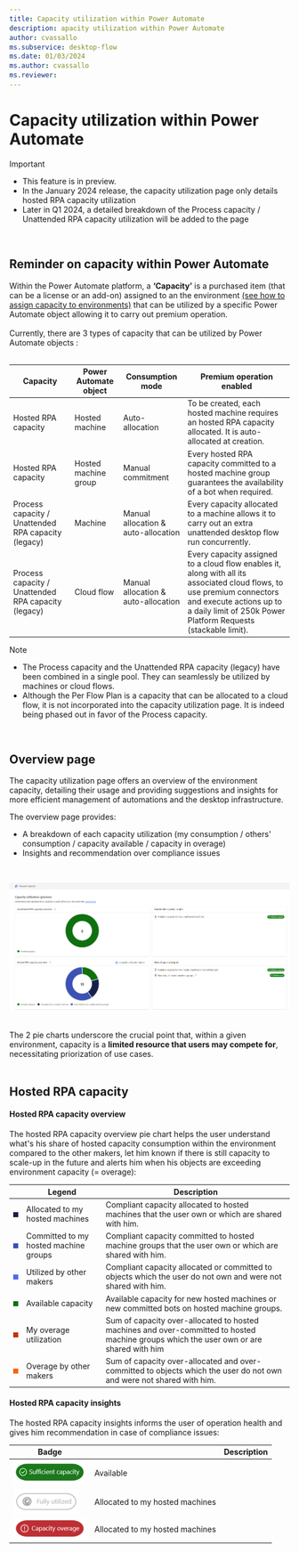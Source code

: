```yaml
---
title: Capacity utilization within Power Automate
description: apacity utilization within Power Automate
author: cvassallo
ms.subservice: desktop-flow
ms.date: 01/03/2024
ms.author: cvassallo
ms.reviewer: 
---
```


# Capacity utilization within Power Automate

> [!IMPORTANT]
> - This feature is in preview.
> - In the January 2024 release, the capacity utilization page only details hosted RPA capacity utilization
> - Later in Q1 2024, a detailed breakdown of the Process capacity / Unattended RPA capacity utilization will be added to the page

<br/>

## Reminder on capacity within Power Automate

Within the Power Automate platform, a <b>‘Capacity’</b> is a purchased item (that can be a license or an add-on) assigned to an the environment [(see how to assign capacity to environments)](https://learn.microsoft.com/power-platform/admin/capacity-add-on#allocate-or-change-capacity-in-an-environment) that can be utilized by a specific Power Automate object allowing it to carry out premium operation. 
<br/><br/>
Currently, there are 3 types of capacity that can be utilized by Power Automate objects :
<br/><br/>

|Capacity|Power Automate object|Consumption mode|Premium operation enabled|
|----|--------------------|----|----|
|Hosted RPA capacity|Hosted machine|Auto-allocation|To be created, each hosted machine requires an hosted RPA capacity allocated. It is auto-allocated at creation.|
|Hosted RPA capacity|Hosted machine group|Manual commitment|Every hosted RPA capacity committed to a hosted machine group guarantees the availability of a bot when required.|
|Process capacity / Unattended RPA capacity (legacy)|Machine|Manual allocation & auto-allocation|Every capacity allocated to a machine allows it to carry out an extra unattended desktop flow run concurrently.|
|Process capacity / Unattended RPA capacity (legacy)|Cloud flow|Manual allocation & auto-allocation|Every capacity assigned to a cloud flow enables it, along with all its associated cloud flows, to use premium connectors and execute actions up to a daily limit of 250k Power Platform Requests (stackable limit).|



> [!NOTE]
> - The Process capacity and the Unattended RPA capacity (legacy) have been combined in a single pool. They can seamlessly be utilized by machines or cloud flows.
> - Although the Per Flow Plan is a capacity that can be allocated to a cloud flow, it is not incorporated into the capacity utilization page. It is indeed being phased out in favor of the Process capacity.

<br/>

## Overview page
The capacity utilization page offers an overview of the environment capacity, detailing their usage and providing suggestions and insights for more efficient management of automations and the desktop infrastructure.

The overview page provides:
- A breakdown of each capacity utilization (my consumption / others' consumption / capacity available / capacity in overage)
- Insights and recommendation over compliance issues

<br/>

![Capacity Utilization overview page](media/capacity-utilization/capacity-utilization-MVP-overview.png)
<br/><br/>

The 2 pie charts underscore the crucial point that, within a given environment, capacity is a <b>limited resource that users may compete for</b>, necessitating priorization of use cases.<br/><br/>


## Hosted RPA capacity

#### Hosted RPA capacity overview

The hosted RPA capacity overview pie chart helps the user understand what's his share of hosted capacity consumption within the environment compared to the other makers, let him known if there is still capacity to scale-up in the future and alerts him when his objects are exceeding environment capacity (= overage): 

||Legend|Description|
|----|--------------------|----|
|![Legend color - Allocated to my hosted machines](media/capacity-utilization/legend-allocated-to-my-hosted-machines.png)|Allocated to my hosted machines|Compliant capacity allocated to hosted machines that the user own or which are shared with him.|
|![Legend color - Committed to my hosted machine groups](media/capacity-utilization/legend-committed-to-my-hosted-machine-groups.png)|Committed to my hosted machine groups|Compliant capacity committed to hosted machine groups that the user own or which are shared with him.|
|![Legend color - Utilized by other makers](media/capacity-utilization/legend-utilized-by-other-makers.png)|Utilized by other makers|Compliant capacity allocated or committed to objects which the user do not own and were not shared with him.|
|![Legend color - Available capacity](media/capacity-utilization/legend-available-capacity.png)|Available capacity|Available capacity for new hosted machines or new committed bots on hosted machine groups.|
|![Legend color - My overage utilization](media/capacity-utilization/legend-my-overage-utilization.png)|My overage utilization|Sum of capacity over-allocated to hosted machines and over-committed to hosted machine groups which the user own or are shared with him|
|![Legend color - Overage by other makers](media/capacity-utilization/legend-overage-by-other-makers.png)|Overage by other makers|Sum of capacity over-allocated and over-committed to objects which the user do not own and were not shared with him.|

#### Hosted RPA capacity insights 

The hosted RPA capacity insights informs the user of operation health and gives him recommendation in case of compliance issues:

|Badge||Description|
|----|--------------------|----|
|![Badge - Sufficient capacity](media/capacity-utilization/badge-sufficient-capacity.png)|Available ||
|![Badge - Fully utilized](media/capacity-utilization/badge-fully-utilized.png)|Allocated to my hosted machines||
|![Badge - Capacity overage](media/capacity-utilization/badge-capacity-overage.png)|Allocated to my hosted machines||





